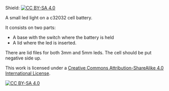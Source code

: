 Shield: [![CC BY-SA 4.0][cc-by-sa-shield]][cc-by-sa]


A small led light on a c32032 cell battery. 

It consists on two parts: 
- A base with the switch where the battery is held
- A lid where the led is inserted. 

There are lid files for both 3mm and 5mm leds. 
The cell should be put negative side up. 


This work is licensed under a
[Creative Commons Attribution-ShareAlike 4.0 International License][cc-by-sa].

[![CC BY-SA 4.0][cc-by-sa-image]][cc-by-sa]

[cc-by-sa]: http://creativecommons.org/licenses/by-sa/4.0/
[cc-by-sa-image]: https://licensebuttons.net/l/by-sa/4.0/88x31.png
[cc-by-sa-shield]: https://img.shields.io/badge/License-CC%20BY--SA%204.0-lightgrey.svg

